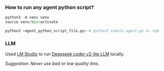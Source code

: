 ### How to run any agent python script?

```python
python3 -m venv venv
source venv/bin/activate

python3 <agent_python_script_file.py> # python3 simple_agent.py or npm run simple_agent
```

### LLM

Used [LM Studio](https://lmstudio.ai/) to run [Deepseek coder v2-lite LLM](https://lmstudio.ai/model/deepseek-coder-v2-lite-instruct) locally.

_Suggestion: Never use bad or low quality llms._
